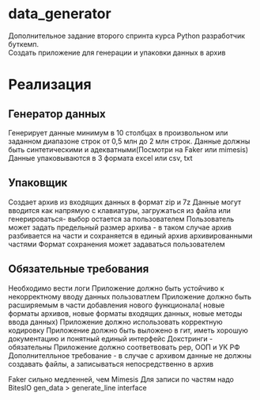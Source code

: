# data_generator
Дополнительное задание второго спринта курса Python разработчик буткемп.  
Создать приложение для генерации и упаковки данных в архив 

# Реализация 
## Генератор данных 
Генерирует данные минимум в 10 столбцах в произвольном или заданном диапазоне строк от 0,5 млн до 2 млн строк. Данные должны быть синтетическими и адекватными(Посмотри на Faker или mimesis) Данные упаковываются в 3 формата exсel или csv, txt 
## Упаковщик 
Создает архив из входящих данных в формат zip и 7z Данные могут вводится как напрямую с клавиатуры, загружаться из файла или генерироваться- выбор остается за пользователем Пользователь может задать предельный размер архива - в таком случае архив разбивается на части и сохраняется в единый архив архивированными частями Формат сохранения может задаваться пользователем 
## Обязательные требования 
Необходимо вести логи 
Приложение должно быть устойчиво к некорректному вводу данных пользоватлем 
Приложение должно быть расширяемым в части добавления нового функционала( новые форматы архивов, новые форматы входящих данных, новые методы ввода данных) 
Приложение должно использовать корректную кодировку 
Приложение должно быть выложено в гит, иметь хорошую документацию и понятный единый интерфейс 
Докстринги - обязательны 
Приложение должно соответвовать pep, ООП и УК РФ 
Дополнителльное требование - в случае с архивом данные не должны создавать файлы, а записываться непосредственно в архив

Faker сильно медленней, чем Mimesis
Для записи по частям надо BitesIO
gen_data > generate_line
interface